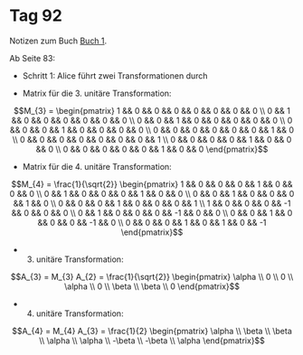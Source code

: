 # Tag 92

Notizen zum Buch [Buch 1](../Buch1.md).

Ab Seite 83:
* Schritt 1: Alice führt zwei Transformationen durch

* Matrix für die 3. unitäre Transformation:
```math
M_{3}
=
\begin{pmatrix}
1 && 0 && 0 && 0 && 0 && 0 && 0 && 0 \\
0 && 1 && 0 && 0 && 0 && 0 && 0 && 0 \\
0 && 0 && 1 && 0 && 0 && 0 && 0 && 0 \\
0 && 0 && 0 && 1 && 0 && 0 && 0 && 0 \\
0 && 0 && 0 && 0 && 0 && 0 && 1 && 0 \\
0 && 0 && 0 && 0 && 0 && 0 && 0 && 1 \\
0 && 0 && 0 && 0 && 1 && 0 && 0 && 0 \\
0 && 0 && 0 && 0 && 0 && 1 && 0 && 0
\end{pmatrix}
```

* Matrix für die 4. unitäre Transformation:
```math
M_{4}
=
\frac{1}{\sqrt{2}}
\begin{pmatrix}
1 && 0 && 0 && 0 &&  1 &&  0 &&  0 &&  0 \\
0 && 1 && 0 && 0 &&  0 &&  1 &&  0 &&  0 \\
0 && 0 && 1 && 0 &&  0 &&  0 &&  1 &&  0 \\
0 && 0 && 0 && 1 &&  0 &&  0 &&  0 &&  1 \\
1 && 0 && 0 && 0 && -1 &&  0 &&  0 &&  0 \\
0 && 1 && 0 && 0 &&  0 && -1 &&  0 &&  0 \\
0 && 0 && 1 && 0 &&  0 &&  0 && -1 &&  0 \\
0 && 0 && 0 && 1 &&  0 &&  1 &&  0 && -1
\end{pmatrix}
```

* 3. unitäre Transformation:
```math
A_{3}
=
M_{3} A_{2}
=
\frac{1}{\sqrt{2}}
\begin{pmatrix}
\alpha \\
0 \\
0 \\
\alpha \\
0 \\
\beta \\
\beta \\
0
\end{pmatrix}
```

* 4. unitäre Transformation:
```math
A_{4}
=
M_{4} A_{3}
=
\frac{1}{2}
\begin{pmatrix}
\alpha \\
\beta \\
\beta \\
\alpha \\
\alpha \\
-\beta \\
-\beta \\
\alpha
\end{pmatrix}
```
